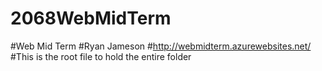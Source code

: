 # 2068WebMidTerm

#Web Mid Term
#Ryan Jameson
#http://webmidterm.azurewebsites.net/
#This is the root file to hold the entire folder
